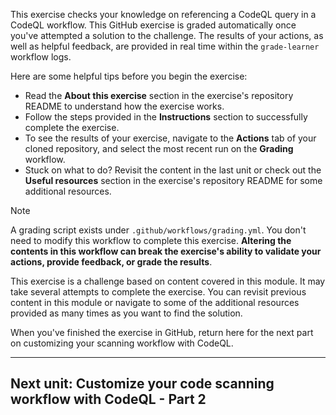 This exercise checks your knowledge on referencing a CodeQL query in a CodeQL workflow.  This GitHub exercise is graded automatically once you've attempted a solution to the challenge. The results of your actions, as well as helpful feedback, are provided in real time within the `grade-learner` workflow logs.

Here are some helpful tips before you begin the exercise:

-   Read the **About this exercise** section in the exercise's repository README to understand how the exercise works.
-   Follow the steps provided in the **Instructions** section to successfully complete the exercise.
-   To see the results of your exercise, navigate to the **Actions** tab of your cloned repository, and select the most recent run on the **Grading** workflow.
-   Stuck on what to do? Revisit the content in the last unit or check out the **Useful resources** section in the exercise's repository README for some additional resources.

Note

A grading script exists under `.github/workflows/grading.yml`. You don't need to modify this workflow to complete this exercise. **Altering the contents in this workflow can break the exercise's ability to validate your actions, provide feedback, or grade the results**.

This exercise is a challenge based on content covered in this module. It may take several attempts to complete the exercise. You can revisit previous content in this module or navigate to some of the additional resources provided as many times as you want to find the solution.

When you've finished the exercise in GitHub, return here for the next part on customizing your scanning workflow with CodeQL.

___

## Next unit: Customize your code scanning workflow with CodeQL - Part 2